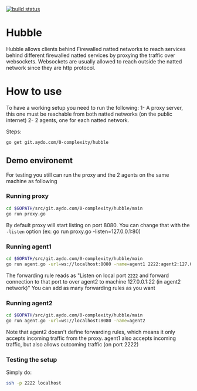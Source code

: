 [![build status](http://gitci.aydo.com/projects/1/status.png?ref=master)](http://gitci.aydo.com/projects/1?ref=master)

Hubble
======

Hubble allows clients behind Firewalled natted networks to reach services behind different
firewalled natted services by proxying the traffic over websockets. Websockets are usually
allowed to reach outside the natted network since they are http protocol.

# How to use
To have a working setup you need to run the following:
1- A proxy server, this one must be reachable from both natted networks (on the public internet)
2- 2 agents, one for each natted network.

Steps:
```sh
go get git.aydo.com/0-complexity/hubble
```

## Demo environemt
For testing you still can run the proxy and the 2 agents on the same machine as following

### Running proxy
```sh
cd $GOPATH/src/git.aydo.com/0-complexity/hubble/main
go run proxy.go
```

By default proxy will start listing on port 8080. You can change that with the `-listen` option (ex: go run proxy.go -listen=127.0.0.1:80)

### Running agent1
```sh
cd $GOPATH/src/git.aydo.com/0-complexity/hubble/main
go run agent.go -url=ws://localhost:8080 -name=agent1 2222:agent2:127.0.0.1:22
```

The forwarding rule reads as "Listen on local port `2222` and forward connection to that port to over agent2 to machine 127.0.0.1:22 (in agent2 network)"
You can add as many forwarding rules as you want

### Running agent2
```sh
cd $GOPATH/src/git.aydo.com/0-complexity/hubble/main
go run agent.go -url=ws://localhost:8080 -name=agent2
```

Note that agent2 doesn't define forwarding rules, which means it only accepts incoming traffic from the proxy. agent1 also accepts incoming traffic, but also allows outcoming traffic (on port 2222)

### Testing the setup
Simply do:
```sh
ssh -p 2222 localhost
```